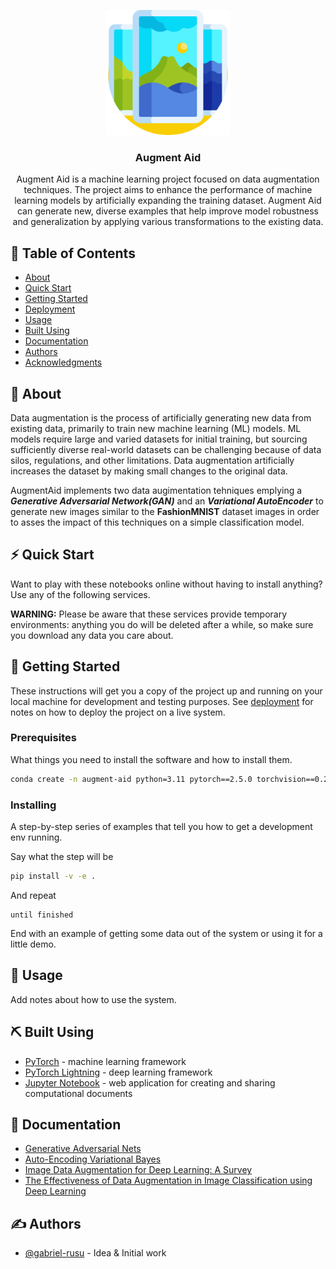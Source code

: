 <p align="center">
  <a href="" rel="noopener">
 <img width=200px height=200px src="./assets/logo.png" alt="Project logo"></a>
</p>

<h3 align="center">Augment Aid</h3>


<p align="center"> Augment Aid is a machine learning project focused on data augmentation techniques. The project aims to enhance the performance of machine learning models by artificially expanding the training dataset. Augment Aid can generate new, diverse examples that help improve model robustness and generalization by applying various transformations to the existing data.
    <br> 
</p>

## 📝 Table of Contents
- [About](#about)
- [Quick Start](#quick_start)
- [Getting Started](#getting_started)
- [Deployment](#deployment)
- [Usage](#usage)
- [Built Using](#built_using)
- [Documentation](#documentation)
- [Authors](#authors)
- [Acknowledgments](#acknowledgement)

## 🧐 About <a name = "about"></a>
Data augmentation is the process of artificially generating new data from existing data, primarily to train new machine learning (ML) models. ML models require large and varied datasets for initial training, but sourcing sufficiently diverse real-world datasets can be challenging because of data silos, regulations, and other limitations. Data augmentation artificially increases the dataset by making small changes to the original data.

AugmentAid implements two data augimentation tehniques emplying a <b><i>Generative Adversarial Network(GAN)</i></b> and an <b><i>Variational AutoEncoder</i></b> to generate new images similar to the <b>FashionMNIST</b> dataset images in order to asses the impact of this techniques on a simple classification model. 

## ⚡ Quick Start <a name="quick_start"></a>

Want to play with these notebooks online without having to install anything? Use any of the following services.

<b>WARNING:</b> Please be aware that these services provide temporary environments: anything you do will be deleted after a while, so make sure you download any data you care about.


## 🏁 Getting Started <a name = "getting_started"></a>
These instructions will get you a copy of the project up and running on your local machine for development and testing purposes. See [deployment](#deployment) for notes on how to deploy the project on a live system.


### Prerequisites
What things you need to install the software and how to install them.

```bash
conda create -n augment-aid python=3.11 pytorch==2.5.0 torchvision==0.20.0 torchaudio==2.5.0 pytorch-cuda=12.4 lightning==2.5.0.post0 -c pytorch -c nvidia -c conda-forge
```

### Installing
A step-by-step series of examples that tell you how to get a development env running.

Say what the step will be

```bash
pip install -v -e .
```

And repeat

```
until finished
```

End with an example of getting some data out of the system or using it for a little demo.

## 🎈 Usage <a name="usage"></a>
Add notes about how to use the system.

## ⛏️ Built Using <a name = "built_using"></a>
- [PyTorch](https://pytorch.org/) - machine learning framework
- [PyTorch Lightning](https://lightning.ai/docs/pytorch/stable/) - deep learning framework
- [Jupyter Notebook](https://jupyter.org/) - web application for creating and sharing computational documents

## 📑 Documentation <a name="documentation"></a>
- [Generative Adversarial Nets](https://arxiv.org/pdf/1406.2661)
- [Auto-Encoding Variational Bayes](https://arxiv.org/pdf/1312.6114)
- [Image Data Augmentation for Deep Learning: A Survey](https://arxiv.org/pdf/2204.08610)
- [The Effectiveness of Data Augmentation in Image Classification using Deep Learning](https://arxiv.org/pdf/1712.04621)

## ✍️ Authors <a name = "authors"></a>
- [@gabriel-rusu](https://github.com/gabriel-rusu) - Idea & Initial work
